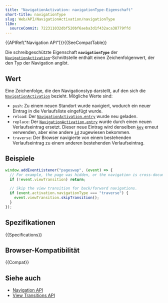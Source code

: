 ```yaml
---
title: "NavigationActivation: navigationType-Eigenschaft"
short-title: navigationType
slug: Web/API/NavigationActivation/navigationType
l10n:
  sourceCommit: 722311032dbf520bf6aeba3d1f432aca38779ffd
---
```


{{APIRef("Navigation API")}}{{SeeCompatTable}}

Die schreibgeschützte Eigenschaft **`navigationType`** der [`NavigationActivation`](/de/docs/Web/API/NavigationActivation)-Schnittstelle enthält einen Zeichenfolgenwert, der den Typ der Navigation angibt.

## Wert

Eine Zeichenfolge, die den Navigationstyp darstellt, auf den sich die [`NavigationActivation`](/de/docs/Web/API/NavigationActivation) bezieht. Mögliche Werte sind:

- `push`: Zu einem neuen Standort wurde navigiert, wodurch ein neuer Eintrag in die Verlaufsliste eingefügt wurde.
- `reload`: Der [`NavigationActivation.entry`](/de/docs/Web/API/NavigationActivation/entry) wurde neu geladen.
- `replace`: Der [`NavigationActivation.entry`](/de/docs/Web/API/NavigationActivation/entry) wurde durch einen neuen Verlaufseintrag ersetzt. Dieser neue Eintrag wird denselben [`key`](/de/docs/Web/API/NavigationHistoryEntry/key) erneut verwenden, aber eine andere [`id`](/de/docs/Web/API/NavigationHistoryEntry/id) zugewiesen bekommen.
- `traverse`: Der Browser navigierte von einem bestehenden Verlaufseintrag zu einem anderen bestehenden Verlaufseintrag.

## Beispiele

```js
window.addEventListener("pageswap", (event) => {
  // For example, the page was hidden, or the navigation is cross-document.
  if (!event.viewTransition) return;

  // Skip the view transition for back/forward navigations.
  if (event.activation.navigationType === "traverse") {
    event.viewTransition.skipTransition();
  }
});
```

## Spezifikationen

{{Specifications}}

## Browser-Kompatibilität

{{Compat}}

## Siehe auch

- [Navigation API](/de/docs/Web/API/Navigation_API)
- [View Transitions API](/de/docs/Web/API/View_Transitions_API)
